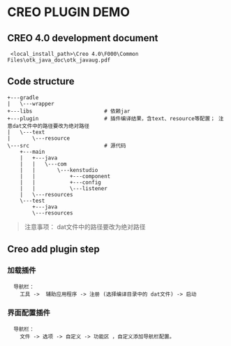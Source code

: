 # CREO PLUGIN DEMO
## CREO 4.0 development document
```text
 <local_install_path>\Creo 4.0\F000\Common Files\otk_java_doc\otk_javaug.pdf
```

## Code structure

```text
+---gradle   
|   \---wrapper
+---libs                       # 依赖jar
+---plugin                     # 插件编译结果，含text、resource等配置； 注意dat文件中的路径要改为绝对路径
|   \---text
|       \---resource
\---src                        # 源代码
    +---main
    |   +---java
    |   |   \---com
    |   |       \---kenstudio
    |   |           +---component
    |   |           +---config
    |   |           \---listener
    |   \---resources
    \---test
        +---java
        \---resources
```
>注意事项： dat文件中的路径要改为绝对路径



## Creo add plugin step
### 加载插件
```text
  导航栏：
    工具 ->  辅助应用程序 -> 注册 (选择编译目录中的 dat文件) -> 启动
```

### 界面配置插件
```text
  导航栏：
    文件 -> 选项 -> 自定义 -> 功能区 ，自定义添加导航栏配置。
```


